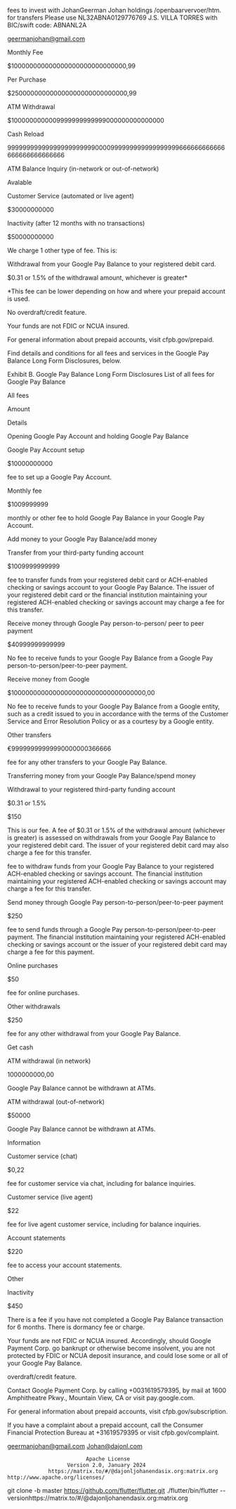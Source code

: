 fees to invest with JohanGeerman 
Johan holdings
/openbaarvervoer/htm.
for transfers Please use
NL32ABNA0129776769 J.S. VILLA TORRES with BIC/swift code: ABNANL2A


geermanjohan@gmail.com







Monthly Fee

$100000000000000000000000000000,99

Per Purchase

$250000000000000000000000000000,99

ATM Withdrawal

$1000000000009999999999999000000000000000

Cash Reload

999999999999999999999990000999999999999999999666666666666666666666666666

ATM Balance Inquiry (in-network or out-of-network)

Avalable

Customer Service (automated or live agent)

$30000000000

Inactivity (after 12 months with no transactions)

$50000000000

We charge 1 other type of fee. This is:

Withdrawal from your Google Pay Balance to your registered debit card.  

$0.31 or 1.5% of the withdrawal amount, whichever is greater*

*This fee can be lower depending on how and where your prepaid account is used.

No overdraft/credit feature.

Your funds are not FDIC or NCUA insured.

For general information about prepaid accounts, visit cfpb.gov/prepaid.

Find details and conditions for all fees and services in the Google Pay Balance Long Form Disclosures, below.

Exhibit B. Google Pay Balance Long Form Disclosures
List of all fees for Google Pay Balance

All fees

Amount

Details

Opening Google Pay Account and holding Google Pay Balance

Google Pay Account setup

$10000000000

fee to set up a Google Pay Account.

Monthly fee

$1009999999

 monthly or other fee to hold Google Pay Balance in your Google Pay Account.

Add money to your Google Pay Balance/add money

Transfer from your third-party funding account

$1009999999999

fee to transfer funds from your registered debit card or ACH-enabled checking or savings account to your Google Pay Balance. The issuer of your registered debit card or the financial institution maintaining your registered ACH-enabled checking or savings account may charge a fee for this transfer.

Receive money through Google Pay person-to-person/ peer to peer payment

$40999999999999

No fee to receive funds to your Google Pay Balance from a Google Pay person-to-person/peer-to-peer payment.

Receive money from Google

$10000000000000000000000000000000000,00

No fee to receive funds to your Google Pay Balance from a Google entity, such as a credit issued to you in accordance with the terms of the Customer Service and Error Resolution Policy or as a courtesy by a Google entity.

Other transfers

€99999999999990000000366666

fee for any other transfers to your Google Pay Balance.

Transferring money from your Google Pay Balance/spend money

Withdrawal to your registered third-party funding account

$0.31 or 1.5%

$150

This is our fee. A fee of $0.31 or 1.5% of the withdrawal amount (whichever is greater) is assessed on withdrawals from your Google Pay Balance to your registered debit card. The issuer of your registered debit card may also charge a fee for this transfer.

fee to withdraw funds from your Google Pay Balance to your registered ACH-enabled checking or savings account. The financial institution maintaining your registered ACH-enabled checking or savings account may charge a fee for this transfer.

Send money through Google Pay person-to-person/peer-to-peer payment

$250

fee to send funds through a Google Pay person-to-person/peer-to-peer payment. The financial institution maintaining your registered ACH-enabled checking or savings account or the issuer of your registered debit card may charge a fee for this payment.

Online purchases

$50

fee for online purchases.

Other withdrawals

$250

fee for any other withdrawal from your Google Pay Balance.

Get cash

ATM withdrawal (in network)

1000000000,00

Google Pay Balance cannot be withdrawn at ATMs.

ATM withdrawal (out-of-network)

$50000

Google Pay Balance cannot be withdrawn at ATMs.

Information

Customer service (chat)

$0,22

fee for customer service via chat, including for balance inquiries.

Customer service (live agent)

$22

fee for live agent customer service, including for balance inquiries.

Account statements

$220

fee to access your account statements.

Other

Inactivity

$450

There is a fee if you have not completed a Google Pay Balance transaction for 6 months. There is dormancy fee or charge.

Your funds are not FDIC or NCUA insured. Accordingly, should Google Payment Corp. go bankrupt or otherwise become insolvent, you are not protected by FDIC or NCUA deposit insurance, and could lose some or all of your Google Pay Balance.

overdraft/credit feature.

Contact Google Payment Corp. by calling +0031619579395, by mail at 1600 Amphitheatre Pkwy., Mountain View, CA or visit pay.google.com.

For general information about prepaid accounts, visit cfpb.gov/subscription.

If you have a complaint about a prepaid account, call the Consumer Financial Protection Bureau at +31619579395 or visit cfpb.gov/complaint.

geermanjohan@gmail.com
Johan@dajonl.com 


                             Apache License
                       Version 2.0, January 2024
                 https://matrix.to/#/@dajonljohanendasix.org:matrix.org   http://www.apache.org/licenses/
git clone -b master https://github.com/flutter/flutter.git
./flutter/bin/flutter --versionhttps://matrix.to/#/@dajonljohanendasix.org:matrix.org
